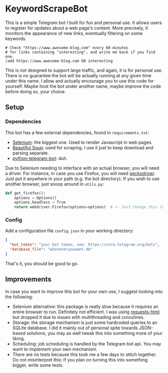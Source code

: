 # KeywordScrapeBot

This is a simple Telegram bot I built for fun and personal use. It allows users to register for updates about a web
page's content. More precisely, it monitors the appearance of new links, eventually filtering on some keywords.

```gitignore
# Check "https://www.awesome-blog.com" every 60 minutes
# for links containing "interesting", and write me back if you find one.
/add https://www.awesome-blog.com 60 interesting
```

This is not designed to support large traffic, and again, it is for personal use. There is no guarantee the bot will be
actually running at any given time under this name. I allow and actually encourage you to use this code for yourself.
Maybe host the bot under another name, maybe improve the code before doing so, your choice.

## Setup

### Dependencies

This bot has a few external dependencies, found in `requirements.txt`:

- [Selenium](https://pypi.org/project/selenium/): the biggest one. Used to render Javascript in web pages.
- [Beautiful Soup](https://www.crummy.com/software/BeautifulSoup/bs4/doc/): used for scraping. I use it just to keep
  download and parsing separate.
- [python-telegram-bot](https://github.com/python-telegram-bot/python-telegram-bot): duh.

Due to Selenium needing to interface with an actual browser, you will need a driver. For instance, in case you use
Firefox, you will need [geckodriver](https://github.com/mozilla/geckodriver). Just put it anywhere in your path (e.g.
the bot directory). If you wish to use another browser, just snoop around in `utils.py`:

```python
def get_firefox():
    options = Options()
    options.headless = True
    return webdriver.Firefox(options=options)  # <- Just change this (browser options may vary).
```

### Config

Add a configuration file `config.json` in your working directory:

```json
{
  "bot_token": "your bot token, see: https://core.telegram.org/bots",
  "database_file": "whateveryouwant.db"
}
```

That's it, you should be good to go.

## Improvements

In case you want to improve this bot for your own use, I suggest looking into the following:

- Selenium alternative: this package is really slow because it requires an entire browser to run. Definitely not
  efficient. I was using [requests-html](https://pypi.org/project/requests-html/) but dropped it due to issues with
  multithreading and coroutines.
- Storage: the storage mechanism is just some hardcoded queries to an SQLite database. I did it mainly out of personal
  spite towards JSON-based solutions, you may as well tweak this into something more of your liking.
- Scheduling: job scheduling is handled by the Telegram bot api. You may want to implement your own mechanism.
- There are no tests because this took me a few days to stitch together. Do not misinterpret this: if you plan on
  turning this into something bigger, write some tests.
